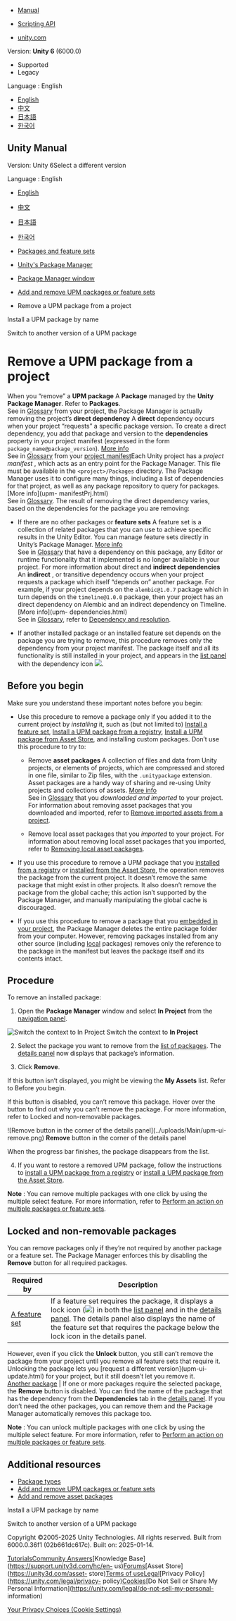 [](https://docs.unity3d.com)

  * [Manual](../Manual/index.html)
  * [Scripting API](../ScriptReference/index.html)

  * [unity.com](https://unity.com/)

Version: **Unity 6** (6000.0)

  * Supported
  * Legacy

Language : English

  * [English](/Manual/upm-ui-remove.html)
  * [中文](/cn/current/Manual/upm-ui-remove.html)
  * [日本語](/ja/current/Manual/upm-ui-remove.html)
  * [한국어](/kr/current/Manual/upm-ui-remove.html)

[](https://docs.unity3d.com)

## Unity Manual

Version: Unity 6Select a different version

Language : English

  * [English](/Manual/upm-ui-remove.html)
  * [中文](/cn/current/Manual/upm-ui-remove.html)
  * [日本語](/ja/current/Manual/upm-ui-remove.html)
  * [한국어](/kr/current/Manual/upm-ui-remove.html)

  * [Packages and feature sets](PackagesList.html)
  * [Unity's Package Manager](Packages.html)
  * [Package Manager window](upm-ui.html)
  * [Add and remove UPM packages or feature sets](upm-ui-actions.html)
  * Remove a UPM package from a project

[](upm-ui-quick.html)

Install a UPM package by name

[](upm-ui-update.html)

Switch to another version of a UPM package

# Remove a UPM package from a project

When you “remove” a **UPM package** A **Package** managed by the **Unity
Package Manager**. Refer to **Packages**.  
See in [Glossary](Glossary.html#UPMpackage) from your project, the Package
Manager is actually removing the project’s **direct dependency** A **direct**
dependency occurs when your project “requests” a specific package version. To
create a direct dependency, you add that package and version to the
**dependencies** property in your project manifest (expressed in the form
`package_name@package_version`). [More info](upm-dependencies.html)  
See in [Glossary](Glossary.html#Directdependency) from your [project
manifest](upm-manifestPrj.html)Each Unity project has a _project manifest_ ,
which acts as an entry point for the Package Manager. This file must be
available in the `<project>/Packages` directory. The Package Manager uses it
to configure many things, including a list of dependencies for that project,
as well as any package repository to query for packages. [More info](upm-
manifestPrj.html)  
See in [Glossary](Glossary.html#Projectmanifest). The result of removing the
direct dependency varies, based on the dependencies for the package you are
removing:

  * If there are no other packages or **feature sets** A feature set is a collection of related packages that you can use to achieve specific results in the Unity Editor. You can manage feature sets directly in Unity’s Package Manager. [More info](FeatureSets.html)  
See in [Glossary](Glossary.html#Featureset) that have a dependency on this
package, any Editor or runtime functionality that it implemented is no longer
available in your project. For more information about direct and **indirect
dependencies** An **indirect** , or transitive dependency occurs when your
project requests a package which itself “depends on” another package. For
example, if your project depends on the `alembic@1.0.7` package which in turn
depends on the `timeline@1.0.0` package, then your project has an direct
dependency on Alembic and an indirect dependency on Timeline. [More info](upm-
dependencies.html)  
See in [Glossary](Glossary.html#Indirectdependency), refer to [Dependency and
resolution](upm-dependencies.html).

  * If another installed package or an installed feature set depends on the package you are trying to remove, this procedure removes only the dependency from your project manifest. The package itself and all its functionality is still installed in your project, and appears in the [list panel](upm-ui-list.html) with the dependency icon ![](../uploads/Main/iconDependency.png).

## Before you begin

Make sure you understand these important notes before you begin:

  * Use this procedure to remove a package only if you added it to the current project by _installing_ it, such as (but not limited to) [Install a feature set](fs-install.html), [Install a UPM package from a registry](upm-ui-install.html), [Install a UPM package from Asset Store](upm-ui-install2.html), and installing custom packages. Don’t use this procedure to try to:

    * Remove **asset packages** A collection of files and data from Unity projects, or elements of projects, which are compressed and stored in one file, similar to Zip files, with the `.unitypackage` extension. Asset packages are a handy way of sharing and re-using Unity projects and collections of assets. [More info](AssetPackages.html)  
See in [Glossary](Glossary.html#Assetpackage) that you _downloaded_ _and_
_imported_ to your project. For information about removing asset packages that
you downloaded and imported, refer to [Remove imported assets from a
project](upm-ui-remove-asset.html).

    * Remove local asset packages that you _imported_ to your project. For information about removing local asset packages that you imported, refer to [Removing local asset packages](upm-ui-remove-local.html).
  * If you use this procedure to remove a UPM package that you [installed from a registry](upm-ui-install.html) or [installed from the Asset Store](upm-ui-install2.html), the operation removes the package from the current project. It doesn’t remove the same package that might exist in other projects. It also doesn’t remove the package from the global cache; this action isn’t supported by the Package Manager, and manually manipulating the global cache is discouraged.

  * If you use this procedure to remove a package that you [embedded in your project](upm-concepts.html#Embedded), the Package Manager deletes the entire package folder from your computer. However, removing packages installed from any other source (including [local](upm-concepts.html#Local) packages) removes only the reference to the package in the manifest but leaves the package itself and its contents intact.

## Procedure

To remove an installed package:

  1. Open the **Package Manager** window and select **In Project** from the [navigation panel](upm-ui-nav.html).

![Switch the context to In Project](../uploads/Main/upm-ui-inproject.png)
Switch the context to **In Project**

  2. Select the package you want to remove from the [list of packages](upm-ui-list.html). The [details panel](upm-ui-details.html) now displays that package’s information.

  3. Click **Remove**. 

If this button isn’t displayed, you might be viewing the **My Assets** list.
Refer to Before you begin.

If this button is disabled, you can’t remove this package. Hover over the
button to find out why you can’t remove the package. For more information,
refer to Locked and non-removable packages.

![Remove button in the corner of the details panel](../uploads/Main/upm-ui-
remove.png) **Remove** button in the corner of the details panel

When the progress bar finishes, the package disappears from the list.

  4. If you want to restore a removed UPM package, follow the instructions to [install a UPM package from a registry](upm-ui-install.html) or [install a UPM package from the Asset Store](upm-ui-install2.html).

**Note** : You can remove multiple packages with one click by using the
multiple select feature. For more information, refer to [Perform an action on
multiple packages or feature sets](upm-ui-multi.html).

  

## Locked and non-removable packages

You can remove packages only if they’re not required by another package or a
feature set. The Package Manager enforces this by disabling the **Remove**
button for all required packages.

**Required by** | **Description**  
---|---  
[A feature set](FeatureSets.html) | If a feature set requires the package, it displays a lock icon (![](../uploads/Main/iconLock.png)) in both the [list panel](upm-ui-list.html) and in the [details panel](upm-ui-details.html). The details panel also displays the name of the feature set that requires the package below the lock icon in the details panel.   
  
However, even if you click the **Unlock** button, you still can’t remove the
package from your project until you remove all feature sets that require it.
Unlocking the package lets you [request a different version](upm-ui-
update.html) for your project, but it still doesn’t let you remove it.  
[Another package](upm-dependencies.html) | If one or more packages require the selected package, the **Remove** button is disabled. You can find the name of the package that has the dependency from the **Dependencies** tab in the [details panel](upm-ui-details.html). If you don’t need the other packages, you can remove them and the Package Manager automatically removes this package too.  
  
**Note** : You can unlock multiple packages with one click by using the
multiple select feature. For more information, refer to [Perform an action on
multiple packages or feature sets](upm-ui-multi.html).

## Additional resources

  * [Package types](upm-package-types.html)
  * [Add and remove UPM packages or feature sets](upm-ui-actions.html)
  * [Add and remove asset packages](upm-ui-actions-ap.html)

[](upm-ui-quick.html)

Install a UPM package by name

[](upm-ui-update.html)

Switch to another version of a UPM package

Copyright ©2005-2025 Unity Technologies. All rights reserved. Built from
6000.0.36f1 (02b661dc617c). Built on: 2025-01-14.

[Tutorials](https://learn.unity.com/)[Community
Answers](https://answers.unity3d.com)[Knowledge
Base](https://support.unity3d.com/hc/en-
us)[Forums](https://forum.unity3d.com)[Asset Store](https://unity3d.com/asset-
store)[Terms of
use](https://docs.unity3d.com/Manual/TermsOfUse.html)[Legal](https://unity.com/legal)[Privacy
Policy](https://unity.com/legal/privacy-
policy)[Cookies](https://unity.com/legal/cookie-policy)[Do Not Sell or Share
My Personal Information](https://unity.com/legal/do-not-sell-my-personal-
information)

[Your Privacy Choices (Cookie Settings)](javascript:void\(0\);)

